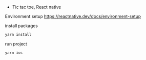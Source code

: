 * Tic tac toe, React native

Environment setup
https://reactnative.dev/docs/environment-setup

install packages 
``` bash
yarn install
```

run project
``` bash
yarn ios
```